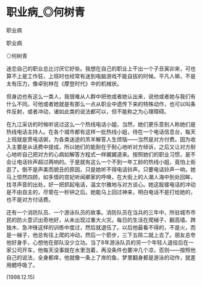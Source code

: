 # 职业病_◎何树青

职业病

职业病

◎何树青

迷恋自己的职业总比讨厌它好些。我想在自己的职业上干出一个子丑寅卯来，可也算不上是工作狂，上班时也经常有迷到电脑游戏不能自拔的时候。平凡人嘛，不是太有压力，像卓别林在《摩登时代》中的机械状。

但身边也有这么一类人，我很难从人群中把他或者她认出来，说他或者她与我们有什么不同。可他或者她就是有那么一点从职业中遗传下来的特殊动作，也可以叫条件反射，或者冲动，诸如此类的说法都可以，但不能称之为心理障碍。

在九江采访的时候听说过这么一个热线电话小姐，当然，她们更乐意别人称她们是热线电话主持人。在各个城市都有这样一批热线小姐，待在一个电话信息台，每天上班就是煲电话粥，为各类迷途的羔羊解答人生烦恼——当然是对方付费。因为收入主要是从话费中提成，所以她们的能耐在于耐心地听对方倾诉，之后又让对方耐心地听自己把对方的心病如解答方程式一样娓娓道来。按照她们的职业习惯，是不会让电话铃声超过两响的。于是就有这么一个不到一年工龄的热线小姐，竟怕上街逛了。倒不是声美而貌丑的原因，只是她听不得电话铃声。只要电话铃声一响，她马上惊然四顾，如多情的宫妃听闻卿家的呼唤，在大街上的人潮人海中到处回眸，找寻声音的出处，好一把抓起电话，温文尔雅地与对方谈心。她这股接电话的冲动是不由自主的，尽管在一秒钟之后。她能马上回过神来，明白电话不是打给她的，也不是对方付话费。

还有一个消防队员、一个游泳队员的故事。消防队员在当兵的三年中，所驻城市市民的防火意识出奇地好，从未出现过重大火灾。每日的生活在爬梯子、翻高墙、跨独木、急冲锋这样的训练中度过，然后就退伍了。以后他最看不得的，不是火，而是一梯子，他总有往上爬的冲动，然后一个箭步，三下五除二就上去了。朋友总夸他好身手，心想他在部队没少立功。当了8年游泳队员的另一个年轻人退役后在一家公司开车，他每天没事就在水里泡着，再没条件也要冲几个凉，否则——按照他自己的说法，全身都痒，他就像一条上了岸的鱼，梦里翻身都是游泳的动作，就差用鳃呼吸了。

(1998.12.15)